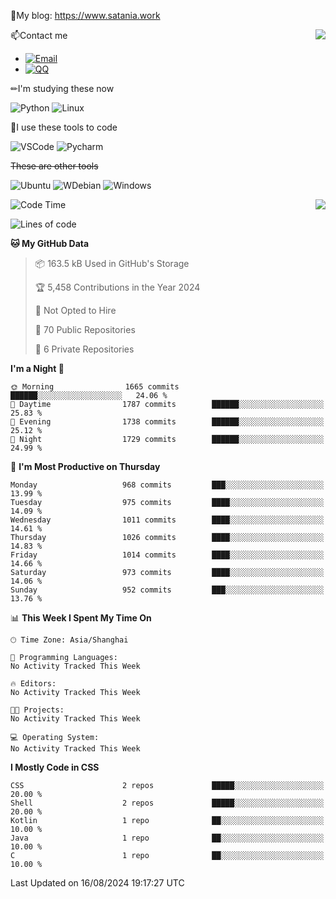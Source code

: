 📰My blog: https://www.satania.work

<img align="right" src="https://github-readme-stats.vercel.app/api/top-langs/?username=Katriell"/>

📫Contact me

* [![Email](https://img.shields.io/badge/Email-Iris@satania.work-1?style=social&logoColor=fff)](mailto:Iris@satania.work)
* [![QQ](https://img.shields.io/badge/QQ-2088839458-1?style=social&logoColor=fff)](tencent://AddContact/?fromId=45&fromSubId=1&subcmd=all&uin=2088839458&website=www.oicqzone.com)

✏I'm studying these now

![Python](https://img.shields.io/badge/-Python-blue?style=flat-square&logo=Python&logoColor=fff)
![Linux](https://img.shields.io/badge/-Linux-black?style=flat-square&logo=Linux&logoColor=fff)

🔨I use these tools to code

![VSCode](https://img.shields.io/badge/-VSCode-blue?style=flat-square&logo=visualstudiocode&logoColor=fff)
![Pycharm](https://img.shields.io/badge/-Pycharm-green?style=flat-square&logo=pycharm&logoColor=fff)

 ~~These are other tools~~

![Ubuntu](https://img.shields.io/badge/-Ubuntu-orange?style=flat-square&logo=Ubuntu&logoColor=fff)
![WDebian](https://img.shields.io/badge/-Debian-blue?style=flat-square&logo=Debian&logoColor=fff)
![Windows](https://img.shields.io/badge/-Windows-blue?style=flat-square&logo=Windows&logoColor=fff)


<img align="right" src="https://github-readme-stats-beta-amber-44.vercel.app/api?username=Katriell&show_icons=true&role=OWNER,ORGANIZATION_MEMBER,COLLABORATOR&locale=zh-my"/>

<!--START_SECTION:waka-->
![Code Time](http://img.shields.io/badge/Code%20Time-21%20mins-blue)

![Lines of code](https://img.shields.io/badge/From%20Hello%20World%20I%27ve%20Written-5.5%20thousand%20lines%20of%20code-blue)

**🐱 My GitHub Data** 

> 📦 163.5 kB Used in GitHub's Storage 
 > 
> 🏆 5,458 Contributions in the Year 2024
 > 
> 🚫 Not Opted to Hire
 > 
> 📜 70 Public Repositories 
 > 
> 🔑 6 Private Repositories 
 > 
**I'm a Night 🦉** 

```text
🌞 Morning                1665 commits        ██████░░░░░░░░░░░░░░░░░░░   24.06 % 
🌆 Daytime                1787 commits        ██████░░░░░░░░░░░░░░░░░░░   25.83 % 
🌃 Evening                1738 commits        ██████░░░░░░░░░░░░░░░░░░░   25.12 % 
🌙 Night                  1729 commits        ██████░░░░░░░░░░░░░░░░░░░   24.99 % 
```
📅 **I'm Most Productive on Thursday** 

```text
Monday                   968 commits         ███░░░░░░░░░░░░░░░░░░░░░░   13.99 % 
Tuesday                  975 commits         ████░░░░░░░░░░░░░░░░░░░░░   14.09 % 
Wednesday                1011 commits        ████░░░░░░░░░░░░░░░░░░░░░   14.61 % 
Thursday                 1026 commits        ████░░░░░░░░░░░░░░░░░░░░░   14.83 % 
Friday                   1014 commits        ████░░░░░░░░░░░░░░░░░░░░░   14.66 % 
Saturday                 973 commits         ████░░░░░░░░░░░░░░░░░░░░░   14.06 % 
Sunday                   952 commits         ███░░░░░░░░░░░░░░░░░░░░░░   13.76 % 
```


📊 **This Week I Spent My Time On** 

```text
🕑︎ Time Zone: Asia/Shanghai

💬 Programming Languages: 
No Activity Tracked This Week

🔥 Editors: 
No Activity Tracked This Week

🐱‍💻 Projects: 
No Activity Tracked This Week

💻 Operating System: 
No Activity Tracked This Week
```

**I Mostly Code in CSS** 

```text
CSS                      2 repos             █████░░░░░░░░░░░░░░░░░░░░   20.00 % 
Shell                    2 repos             █████░░░░░░░░░░░░░░░░░░░░   20.00 % 
Kotlin                   1 repo              ██░░░░░░░░░░░░░░░░░░░░░░░   10.00 % 
Java                     1 repo              ██░░░░░░░░░░░░░░░░░░░░░░░   10.00 % 
C                        1 repo              ██░░░░░░░░░░░░░░░░░░░░░░░   10.00 % 
```




 Last Updated on 16/08/2024 19:17:27 UTC
<!--END_SECTION:waka-->
